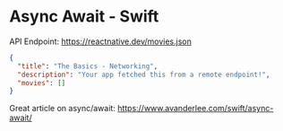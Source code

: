 # Async Await - Swift

API Endpoint: https://reactnative.dev/movies.json

```json
{
  "title": "The Basics - Networking",
  "description": "Your app fetched this from a remote endpoint!",
  "movies": []
}
```

Great article on async/await: https://www.avanderlee.com/swift/async-await/

